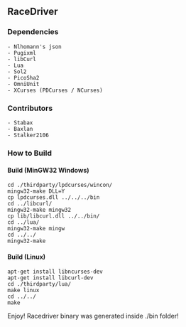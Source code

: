
## RaceDriver ##

### Dependencies ###

	- Nlhomann's json
	- Pugixml
	- libCurl
	- Lua
	- Sol2
	- PicoSha2
	- OmniUnit
	- XCurses (PDCurses / NCurses)

### Contributors ###

	- Stabax
	- Baxlan
	- Stalker2106

### How to Build ###

#### Build (MinGW32 Windows) ####
    cd ./thirdparty/lpdcurses/wincon/
    mingw32-make DLL=Y
    cp lpdcurses.dll ../../../bin
    cd ../libcurl/
    mingw32-make mingw32
    cp lib/libcurl.dll ../../bin/
    cd ../lua/
    mingw32-make mingw
    cd ../../
    mingw32-make

#### Build (Linux) ####
    apt-get install libncurses-dev
    apt-get install libcurl-dev
    cd ./thirdparty/lua/
    make linux
    cd ../../
    make


Enjoy! Racedriver binary was generated inside ./bin folder!